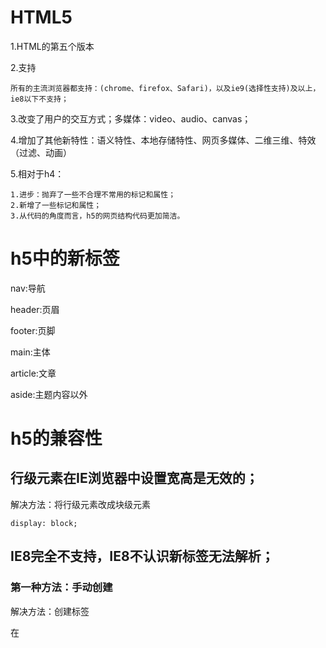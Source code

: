 # HTML5

1.HTML的第五个版本

2.支持

	所有的主流浏览器都支持：(chrome、firefox、Safari)，以及ie9(选择性支持)及以上，ie8以下不支持；

3.改变了用户的交互方式；多媒体：video、audio、canvas；

4.增加了其他新特性：语义特性、本地存储特性、网页多媒体、二维三维、特效（过滤、动画）

5.相对于h4：

	1.进步：抛弃了一些不合理不常用的标记和属性；
	2.新增了一些标记和属性；
	3.从代码的角度而言，h5的网页结构代码更加简洁。

# h5中的新标签

nav:导航

header:页眉

footer:页脚

main:主体

article:文章

aside:主题内容以外

# h5的兼容性

## 行级元素在IE浏览器中设置宽高是无效的；

解决方法：将行级元素改成块级元素

	display: block;

## IE8完全不支持，IE8不认识新标签无法解析；

### 第一种方法：手动创建

解决方法：创建标签

在<script>中```document.createElement("header")```;

但是，默认的标签都是行级元素；

解决方法：将行级元素改成块级元素

	display: block;

### 第二种方法：引入第三方插件

html5shiv.min.js:在默认的情况下，IE8及一下不支持H5，引入这个文件就可以做到兼容

	<script src="../js/html5shiv.min.js"></script>

# ***form表单中***

# h5中的新增属性

type属性:

	(值)
	email：验证邮箱
	tel:在移动端弹出数字键盘，让你只能输入数字的
	url:网址验证
	number:数字，max最大值，min最小值，value默认值
	search:框内有删除，更人性化的体验
	range:范围滑动条，max最大值，min最小值，value默认值（50）
	color:颜色识取
	date：日期(年月日)
	time:时间(时分秒)
	datetime:日期时间(大多数不支持，只有Safari支持)
	datetime-local:日期时间,大多数支持
	month:月份
	week:星期
	file:文件

placehoder属性:

	(值)
	提示文本

autofocus:自动获取焦点(没有值)

autocomplete:自动提示

	(值)
	on打开
	off关闭
	***必须提交过，必须有name属性(可以直接加在表单上)***

required:必须输入(没有值)

pattern:

	(值)
	正则表达式验证

***\*代表任意个，?代表0个或则1个，+代表一个或则多个;^开始，$结束***

multiple:选择多个文件、邮箱(没有值)

form:

	(值)
	表单的id
	表单元素并没有包含在form表单中,却需要和表单一起提交，给原表单设置一个id,设置表单的form="id"

# h5中新增的元素：

## datalist:创建选项列表(firefox不支持)

同样使用option设置选项：value具体的值，lable提示信息，辅助值

建立输入框与datalist相连：在input中添加list="datalist的id"

***如果type是网址，一定要加上：http://***

## keygen:加密(大多数浏览器不支持)

客户端：

	生成公钥和私钥
	提交时:信息+私钥>>二次密码

服务端：

	公钥
	二次加密的数据
	解密：使用收到的公钥解密数据

## output:只能显示，不能修改

语义性更强

***作用不大***

# h5中新增的事件

## oninput

监听当前指定元素的内容的改变：只要内容改变（添加、删除），就会触发这个事件监听器；

他与onkeyup和onkeydown的区别：

onkeyup:键盘弹起时触发；

onkeydown:键盘按下时触发。

## oninvalid

当验证不通过时触发。

自定义提示信息：```this.setCustomValidity(自定义信息)```;

# prograss

h5中新增了进度条;

max:最大值

value:当前值

## meter

度量器：衡量当前的进度值

high:规定的最大值

low:规定的最小值

max:最大值

min:最小值

value:当前值

# h5中的多媒体标签

之前：

embed：直接插入视频文件，本质是调用本机上安装的软件，有兼容性问题；

flash插件：安装flash，1.学习flash,增加成本；2.apple设备部支持flash

h5为了解决这个问题，添加了两个标签：

## audio音频

src:播放音频的路径

controls:音频播放器的控制器面板

autoplay:自动播放

loop:循环播放

## video视频

src:播放视频的路径

controls:视频播放器的控制器面板

autoplay:自动播放

loop:循环播放

width:宽度

height:高度

poster：当视频还没有完全下载或则用户还没点击播放前的默认显示时间。默认是视频的第一帧。

设置视频宽高是等比例设置，所以只需要设置width或者height

***重要***

soucer:因为浏览器支持的视频文件格式不一样，所以我们在添加视频时，需要考虑浏览器是否支持。我们可以准备多个视频文件，让浏览器自动选择

# h5中的DOM操作

## 获取元素的方法

1.索引（不直观）

	window.onload=function(){
		document.getElementsByTagName("li")/*获得的是一个数组*/
	}

2.querySelector(新增)

query:查询

selector:选择器

querySelector(传去选择器的名称)只能获取单个元素，如果获取的元素不只一个，只会返回第一个元素。

参数要求：如果是类选择器，必须添加. ;如果是id选择器必须添加# ；否则当标签处理。

	window.onload=function(){
		var javali=document.querySelector(".green");
		console.log(javali);
	}

3.querySelectorAll(新增)

获取满足条件的所有元素--数组

	var allli=document.querySelectorAll("li");
	console.log(allli);

## 操作元素的样式

新增：classList

1.添加

add:一次只能添加一个样式

	document.querySelector("#add").onclick=function(){
		document.querySelector("li").classList.add("red")
	}

***添加多个：需要在写一次添加代码***

**之前**

	document.querySelector("li").className="underline";//会将之前的样式去掉，但是可以使用+=

2.移除

remove:为元素移除指定名称的样式，一次也只能移除一个;只移除样式，不移除属性。

	document.querySelector("#remove").onclick=function(){
		document.querySelector(".blue").classList.remove("blue");
	}

3.改变

toggle：切换元素样式，如果元素之前没有指定名称的样式则添加；否则，移除；

	document.querySelector("#toggle").onclick=function(){
		document.querySelector(".green").classList.toggle("green");
	}

4.判断

contains:判断元素是否包含指定名称的样式，返回true/false

	document.querySelector("#contain").onclick=function(){
		document.querySelectorAll("li")[3].classList.contains("green");
	}

5.获取样式

获取元素添加的样式

	document.querySelector("li").classList.item(0);

# h5中自定义属性
 
## 定义

**规范：**

1.data-开头

2.data-后必须有一个字符

**建议：**

1.名称应该都是用小写--不要包含任何大写字符

2.名称中不要有任何特殊字符

3.名称不要使用纯数字

	<p data-school-name="itcast"></p>

## 取值

1.获取自定义属性

2.将data-后面的单词使用camel命名法连接,必须使用camel命名法，否则无法取到

	window.onload=function(){
		var p=document.querySelector("p");
		var value=p.dataset["schoolName"];//camel命名法
		console.log(value);
	}

# 网络监听接口（主要实现移动端）

## 网络状态改变的接口

改变事件

1.ononline：网络连接的时候触发这个事件

	window.addEventListener("online",function(){
		alert("网络连通");
	})
	
2.onoffline:网络断开时响应

	window.addEventListener("offline",function(){
		alert("网络断开");
	})

## 全屏API 

实现元素全屏效果

全屏操作的主要方法和属性：

1.requestFullScreen():开启全屏显示

	不同的浏览器支持的方式不同,需要添加不同的前缀，比如：Chrome-webkit;firefox:moz;ie:ms;opera:o
	我们需要做一些判断来支持不同的浏览器，使用能力测试，添加不同浏览器的前缀

2.cancelFullScreen():退出全屏显示

	也要添加前缀，退出全屏只能使用document来实现
	
3.fullScreenElement:是否是全屏显示状态

	也只能只能使用document判断
	也要添加前缀，退出全屏只能使用document来实现

3.fullScreenElement:是否是全屏显示状态

	也只能只能使用document判断

**比如**添加三个按钮的点击事件

	window.onload=function(){
		var div=document.querySelector("div");
		/*全屏操作*/
		document.querySelector("#full").onclick=function(){
			if(div.requestFullScreen){
				div.requestFullScreen();
			}else if(div.webkitRequestFullScreen){
				div.webkitRequestFullScreen();
			}else if(div.moRequestFullScreen){
				div.moRequestFullScreen();
			}else if(div.msRequestFullScreen){
				div.msRequestFullScreen();
			}
		}
		/*退出全屏*/
		document.querySelector("#cancelFull").onclick=function(){
			if(document.requestCancelScreen){
				document.requestCancelScreen();
			}else if(document.webkitRequestCancelScreen){
				document.webkitRequestCancelScreen();
			}else if(document.mozRequestCancelScreen){
				document.mozRequestCancelScreen();
			}else if(document.msRequestCancelScreen){
				document.msRequestCancelScreen();
			}
		}
		/*判断是否是全屏*/
		document.querySelector("#isFull").onclick=function(){
			if(document.fullscreenElement||document.webkitFullscreenElement||document.mozFullScreenElement||document.msFullscreenElement){
				alert(true);
			}else{
				alert(false)
			}
		}
	}

## 文件读取接口

实现文件读取效果

FileReader：读取文件内容

1.readAsText():读取文本文件（可以使用TXT打开的文件），返回文本字符串，默认编码是UTF-8；

2.readAsBinaryString():读取任意类型的文件。返回二进制字符串。这个方法不是用来读取的文件展示给用户看，而是存储文件。例如：读取二进制数据，传给后台，后台接收数据之后，再讲文件存在服务器；

3.readAsDataURL():读取文件获取一段data开头的字符串，这段字符串的本质就是DataURL。

	DataURL是一种将文件（一般指图像或者能够嵌入到文档的文件格式）嵌入到文档的方案。比如：展示图片，src-指定路径（资源定位--url），src请求的是外部文件，一般来说是服务器资源。意味着他需要向服务器发送请求，占用了服务器资源。
	DataURL是将资源转换为base64编码的字符串形式，并且将这些内容直接存放在url中，可以优化网站加载速度。

4.abort():中断读取

例如:我们现在有一个需求：即使预览；

及时：用户选择图像后立刻进行预览；

预览：通过文件读取对象readAsDataURL()完成

	function getFileContent(){
		//console.log(123)
		/*创建文件读取对象*/
		var read=new FileReader();
		/*读取文件，获取DataURL*/
		var file=document.querySelector("#myFile").files[0];
		read.readAsDataURL(file);//没有返回值，但是读取完之后，他会将读取的结果存储在文件读取的对象result中；需要一个参数（blob:binary large object）；文件存储在file表单元素的files属性中，他是一个数组
		/*读取数据*/
		/*
		 * FileReader提供了完整的时间模型，用来捕获读取文件时的状态
		 * onabort:读取文件中片段时触发
		 * onerror:读取错误时触发
		 * onload:文件读取成功时触发
		 * onloadend:文件读取完成是触发，无论失败还是成功
		 * onloadstart:开始读取时触发
		 * onprogress:读取文件的过程中持续触发*/
		read.onload=function(){
			//console.log(reader.result);
			/*展示*/
			document.querySelector("img").src=read.result;
		}
	}

## 拖拽接口

实现常见的拖拽接口

在h5中，如果想拖拽元素，就必须添加元素```draggable="true"```.(图片和超链接是默认可以拖拽的)

但是学习拖拽主要是学习拖拽事件：

1.应用于被拖拽元素的事件

	ondrag:拖拽的过程中会触发(持续)
	ondragstart：拖拽开始时触发
	ondragleave：鼠标离开拖拽元素时触发
	ondragend：拖拽结束时触发

2.应用于目标元素的事件

	ondragenter:当拖拽元素时鼠标进入目标元素时触发
	ondragover:当拖拽元素停留在目标元素上时调用
	ondrop:当在目标元素上松开鼠标时触发（浏览器会默认阻止），如果想要触发就要在ondragove事件上阻止浏览器的默认行为;添加被拖拽的元素到当前的目标元素
	ondragleave:当鼠标离开目标元素时触发

***阻止浏览器的默认行为，才能触发drop事件***

当我们有多个元素需要拖拽，并且有多个目标元素时，我们需要一个通用的方法解决这个问题:
使用事件源参数（事件捕获）来获取当前被拖拽的子元素:

1.应用于被拖拽元素的事件

	var obj=null;//不安全
	document.ondragstart=function(e){
		//console.log(e.target);
		obj=e;
		e.target.style.opacity=0.5;
		e.target.parentNode.style.borderWidth="5px"
	}
	document.ondragend=function(e){
		e.target.style.opacity=1;
		e.target.parentNode.style.borderWidth="1px"
	}

2.应用于目标元素的事件

	document.ondragenter=function(e){
		//console.log(e.target);
	}
	document.ondragover=function(e){
		e.preventDefault();
	}
	document.ondrop=function(e){
		e.target.appendChild(obj)
	}

由于只用全局变量存储数据不安全，所以我们通过```dataTransfer```来实现数据的存储与获取

1.setData(format,data);

format:数据类型(text/html text/uri-list)

data:数据（一般来说时字符串的值）

2.getData(format);

通过dataTransfer存储的值只能在drop中取

## 地理定位接口

获取用户地理信息（基于位置的服务）

API:navigator.geolocation.getCurrentPosition(success,error,option);

option：可以设置获取数据的方式,enableHighAccuracy:true/false(是否使用高精度)，timeout:设置超时时间（单位ms），maximumAge:可以设置浏览器重新获取地理信息的时间间隔（单位ms）；

要使用三方接口来获取地理信息：百度地图，高德地图

**百度地图**

	<script type="text/javascript" src="http://api.map.baidu.com/api?v=2.0&ak=百度地图密钥"></script>
	<script type="text/javascript">
	var map = new BMap.Map('allmap');
	map.centerAndZoom(new BMap.Point(116.404269,39.913828), 12);
	map.enableScrollWheelZoom(true);
	// 覆盖区域图层测试
	map.addTileLayer(new BMap.PanoramaCoverageLayer());

	var stCtrl = new BMap.PanoramaControl(); //构造全景控件
	stCtrl.setOffset(new BMap.Size(20, 20));
	map.addControl(stCtrl);//添加全景控件
	</script>

获取位置的方式：

1.IP地址

优点：任何地方都有

缺点：不精确

2.GPS

优点：精确

缺点：

3.WI-FI

4.手机信号

5.用户定义

获取用户地理信息

## Web存储接口

实现数据的读写

**以前**使用cookie来存储数据，但是cookie只有4k，并且cookie解析比较复杂；

1.sessionStorage的使用：

存储数据到本地，存储容量5MB左右。本质是数据存储在当前页面中；生命周期为关闭当前页面之前，关闭页面会自动清除。

**方法：**

	1.setItem(key.value):以键值对的方式存储数据；
	2.getItem(key):通过指定名称的key获取对应的value值；
	3.removeItem(key):通过指定名称key删除对应数据；
	4.clear:清空所有存储的内容。(慎用)

2.localStorage的使用：

存储的内容更多，大概20MB；不同浏览器不能共享数据，但是同一浏览器不同页面可以共享数据；永久生效，它是存储在硬盘上的不会因为浏览器的关闭而消失；如果要清除必须手动清除。

**方法：**

	1.setItem(key.value):以键值对的方式存储数据；
	2.getItem(key):通过指定名称的key获取对应的value值；
	3.removeItem(key):通过指定名称key删除对应数据；
	4.clear:清空所有存储的内容。(慎用)

## 应用缓存接口

通过创建cache manifest文件，可以轻松创建web应用离线版本；

**优势**

	可以配置需要缓存的资源；
	网络无连接应用仍可用；
	本地读取缓存资源，提升访问速度，增强用户体验；
	减少请求，缓解服务器负担；

**实现**

1.指定属性

manifest="应用程序缓存清单文件的路径（建议文件的扩展名是appcache,这个文件的本质就是一个文本文件）"
	<html manifest="demo.appcache">

2.创建缓存清单文件

manifest文件：
	1.CACHE MANIFEST--表示这是一个manife；
	2.CACHE--在此标题下列出文件在首次加载后进行缓存的内容清单；
	3.NETWORK--在此标题下列出文件需要与服务器的连接而不会被缓存；
	4.FALLBACK--在此标题下列出无法访问的文件回退页面（比如：404）

## 多媒体接口

实现自定义播放器

1.方法

play()播放

load()加载

pause()暂停

这些都是原生方法，如果使用jQuery实现自定义播放器就要jQuery对象转成DOM元素，才能调用这些方法

2.属性

autoplay

controls

currentTime当前播放时间

duration音频视频总时间

paused视频播放的状态

3.事件

oncanplay当视频可以播放时触发

onpause暂停时触发

onended视频播放结束时触发

ontimeupdate时间改变

**注意：直接从编辑器中打开页面可能会不支持跳播，直接打开网页源文件就可以实现跳播**

***

# CSS3

1.CSS的第三个版本

2.新增了许多的属性，弥补了C2的不足，使得web开发更加的便捷；

**现状**

3.CSS3的兼容性差，需要添加私有前缀；移动端支持优于PC端；CSS>>js；应用广泛；

**使用**

4.渐进增强（优雅降级-hack）；考虑用户群体；遵照产品方案；

**环境**

5.chrome ver46+;firefox ver42+;photoshop CS6

**手册**

6.[]:表示可选；||：表示或者；|：表示多选一；?:表示0个或者1个；*：表示0个或者多个；{}:表示范围；

# 选择器

## 属性选择器：

属性时相对于标签而言的；所谓属性选择器就是根据属性名称的值来查找元素

E[attr]:查找拥有attr属性的E标签

E[attr=value]:查找拥有attr属性的E标签并且attr的属性值等于value（严格匹配）

E[attr*=value]:查找拥有attr属性的E标签并且attr的属性值中包含value

E[attr^=value]:查找拥有attr属性的E标签并且attr的属性值以value开头

E[attr$=value]:查找拥有attr属性的E标签并且attr的属性值以value结尾

## 伪类选择器

**之前**
	a:hovers鼠标移动到元素之上
	a:link未访问过
	a:active鼠标点击了元素
	a:visited已访问过

***结构伪类***

1.相对于父类元素

E:first-child:查找**E元素**的**父级元素**中**第一个**E元素

E:last-child:查找**E元素**的**父级元素**中**最后一个**E元素

查找时限制类型(更实用)：也是相对于父元素；查找时指挥查找满足类型的元素，过滤其他元素；

	E:first-of-type
	E:last-of-type

E:nth-child(从1开始的索引||关键字||表达式):指定索引位置

**关键字**

	even:偶数
	odd:基数

限制类型：

	E:nth-of-type

**表达式**

如：
	E:nth-of-type(n)--n默认取值范围为0-子元素的长度，当n<=0时无效

**空值**

	E:empty：没有任何内容，也不能加空格

E:target:可以为锚点的目标元素添加元素，当目标元素被触发为当前锚链接的目标时，调用此伪类

2.相对于兄弟元素

+:获取当前元素**相邻**的**指定类型**的元素

~：获取当前元素**指定类型**的**兄弟**元素

## 伪元素选择器

**重点**E::first E::after

**特点**他的功能完全等价于一个dom元素；他不会在dom树中生成；

**注意**必须添加content元素，否则后期不可见；默认是行级元素，要想设置宽高必须设置为块级元素display:block position float

**其他**

	E::first-letter 文本的第一个字母或字
	E::fist-line 文本第一行（如果设置可first-letter,firstletter就无法再识别）
	E::selection 可改变选中文本的样式

# 颜色的设置

**之前**

1.使用预设值：red blue……

	background-color:red;

2.使用颜色拾取器(RGB值)：选择颜色面板

	background-color:#fff;

## RGBA

R:red

G:green

B:blue

A:Alpha颜色透明通道

颜色是6位16进制数据

	background-color:rgb(0,0,0);

## HSLA

H:Hue(色调 色相)，0/360表示红色，120表示绿色，240表示蓝色；取值：0-360过度为红橙黄绿青蓝紫。

S:Saturatuion(饱和度)，取值：0.0%-100.0%；

L:Lightness(亮度)，取值：0.0%-100.0%，50%是平衡值；(photodhop里是Brightness/B)**建议保留50%**

A:Alpha(透明度)，取值：0-1，0代表完全透明，1代表完全不透明

	background-color:hsl(0,0%,0%)

## 透明度的使用

**之前**

	opacity:0.5;

**但是**此方法用于设置父级容器透明，容器中的所有子元素都会透明；

**现在**

	background-color:rgba(255,0,255,0.2)

***不会影响子元素***

透明度补充说明：

	opacity:针对整个盒子设置透明度，子盒子及内容会继承父盒子的透明度
	transparent:不可调节透明度，始终是完全透明
	使用rgba来控制颜色透明度，相对于opacity，不具有继承性。

# 文本阴影

text-shadow:none|<length>none|[<shadow>,]\*<shadow>或none|<color>[,<color>]\*

[颜色(color) x轴(X Offset) y轴(Y Offset) 模糊半径(Blur)],[颜色(color) x轴(X Offset) y轴(Y Offset) 模糊半径(Blur)]……

lenth:长度值，同时确定阴影的角度和距离

shadow:阴影模糊值

color:指定阴影的颜色

	text-shadow:2px 3px 2px #000;/*Xoffset Yoffset Blur color*/

# 盒模型

文档中的每个元素都被描绘成一个盒子，渲染时width指内容的宽度

默认情况下，css设置盒子宽度只是内容的宽度，而非盒子的宽度，高度同样；所以盒子的宽度=padding+border+width，所以很容易出现问题；

css3中通过box-sizing来指定盒模型

	content-box:设置的width是内容的属性值
	border-box:设置的width是盒子最终的宽度

# 圆角

**之前**使用Photoshop画出圆角，在导入代码文件中引用，但是修改起来非常不方便。

**现在**

	border-radius: 0px;

一个值：四个角都一样

两个值：（左上 右下）（右上左下）

三个值：（左上）（右上左下）（右下）

四个值：左上 右下 右下 左上

如果我们要画一个椭圆就要使用```border-radius: 100px/50px```;

**/是用来设置当前不同方向的半径（水平/垂直方向）**

添加某个圆角：

	border-radius:0px 10px 0px 0px;
	border-top-right-radius: 10px;

设置某个角点上两个方向的圆角

	border-top-right-radius: 100px 50px;

设置四个角点不同方向上的不同圆角

	border-radius:100px 80px 60px 40px/ 20px 40px 60px 80px;

# 边框阴影

**文本阴影** text-shadow:offsetX offsetY blur color

**边框阴影** box-shadow:h(水平) v(垂直) blur spread(扩展) color inset(内阴影)

# c3中的渐进实现

渐变不是一个单一色，他产生的是一个图像，所以使用background来添加；

## 线性渐变

1.linear-gradient:线性渐变指沿着某条直线朝一个方向产生渐变效果

**语法**

	linear-gradient([<point>||<angle>,]?<stop>[,<stop>]*)

**取值**

point:

	to-left:从右到左渐变
	to-right：从左到右渐变
	to-top：从下到上渐变
	to-bottom：从上到下渐变

angle:角度

	0deg:向上渐变
	90deg:向右渐变
	180deg:向下渐变（默认值）
	270deg:向左渐变

stop:色标

	第一个是起点颜色
	第二个是终点颜色

## 径向渐变

radial-gradient:从一个点向四周产生渐变效果；

**语法**

	radial-gradient([<shap>||<size>][at <position>]?,[at <position>,]?<color-stop>[,<color-stop>]+)

**取值**

shap:形状

	circle:产生一个正圆
	ellipse:适配当前形状

at position:位置

	默认在正中心，可以赋值坐标也可以赋值关键字（left right top bottom）

size:大小

	closest-side:最近的边
	farthest-side:最远的边
	closest-corner:最近的角
	farthest-corner:最远的角(默认)

color-stop

	第一个是起点颜色
	第二个是终点颜色

## 重复渐变

**语法**

	repeating-radial-gradient(<shap> position,color stop,color stop)
	repeating-linear-gradient(point,color stop,color stop)

# c3中的background新增属性

**之前**

1.颜色：
	background-color:color;

2.图片：

	background-image:url(".../...");

如果图片大于容器，那么默认从容器左上角开始放置；如果图片小于容器，那么图片就默认平铺；

3.设置背景平铺

background-repeat

	no-repeat：不平铺
	round:将图片缩放平铺
	space：不会缩放平铺，会在图片间生成相同的间距

4.设置在滚动容器中的背景行为：跟随滚动、固定

background-attachment

	fixed:背景图的位置固定不变
	scroll:滚动容器的时候背景跟着一起滚动
	local:背景图片会跟随内容一起改变

**新增**

background-size：

语法：
	background-size:auto(原始图片大小)||number(数值)||percentage(百分比)||cover(放大铺满)||contain(缩小铺满)
	length:使用之前先确定宽高比
	percentage:设置百分比是参照父容器可放置内容的50%
	contain：按比例调整大小，使宽高自动适应背景区，可能会有空白区域；图片大于容器，将图片缩小；当图片小于容器，将图片放大；
	cover:与contain相反,背景图片会按比例缩放，适应整个背景区域，图片内容可能会溢出；

background-position:

	center:图片居中显示

**增大响应区**

background-origin:设置背景的原点

	border-box从border的位置开始填充背景，会与border重叠
	padding-box从padding开始填充背景，会与padding重叠
	content-box从内容的位置开始填充背景

background-clip:设置内容的裁切，控制的是显示

	border-box显示border及以内的内容
	padding-box显示padding及以内的内容
	content-box显示content及以内的内容

# c3中的图片边框基本用法

	border-image-source: url(../img/head.jpeg);/*设置边框图片*/
	border-image-slice: 27 fill;/*设置四个方向上的裁切距离*/
	fill:做内容填充
	border-image-width:边框图片宽度，如果没有设置，那么边框的大小就是元素的大小
	border-image-outset:扩展边框
	border-image-repeat:repeat直接平铺,round缩放平铺,stretch拉伸

**缩写**

border-image:source slice/width/outset repeat;

**细节**

1.边框图片的本质是背景，不会影响元素的内容；

2.内容只会被容器的border和padding影响。

**建议**增加padding值或者border值


颜色会被图片覆盖

# c3中的transition属性

过渡效果

**之前**

	active：单击响应效果

**现在**

	transition：过渡
	transition-property:添加过渡效果样式属性名称
	transition-duration:过渡效果耗时
	transition-timing-function:设置时间函数--控制运动的速度，linear匀速，ease先慢后快
	transition-delay:过渡效果的延迟

过渡效果执行完毕会默认还原到原始状态

**简写**

	transition:属性名称    过渡时间    时间函数    延迟

**为多个样式添加过渡效果**

	transition:属性名称    过渡时间    时间函数    延迟，属性名称    过渡时间    时间函数    延迟，……
	transition:all(所有样式) 过渡时间    时间函数    延迟(效率较低)
	steps(4):步长值，可以让过渡效果分几个步骤

过渡效果非常严格，只能从某个数值过渡到一个具体的数值

# c3中的transform属性

2d、3d变换效果

## 2D转换

通过css transform属性可以实现移动、缩放、旋转、斜切

	transform-origin:设置旋转的轴心，left top bottom center

**移动**

translate()：可以把元素从原来的位置移动，参照元素左上角原点;执行完毕后会恢复到原始状态。

语法：

	translate(tx)|translate(tx,ty)
	translateX(tx)|translateY(ty)

**缩放**

scale():让元素根据几何中心进行缩放

语法：

	scale(sx|sy)|scale(sx,sy)
	scaleX(sx)|scaleY(sy)

**旋转**

rotate():是元素根据在指定的角度进行二维的旋转，接受一个角度值，顺时针旋转为正值，逆时针旋转为负值；

语法：

	rotate(0)

**斜切**

skew():能够让元素倾斜展示。

语法：

	skew(ax)|skew(ax,ay)
	skewX(ax)skew(aY)

[例1：旋转轴心](./css3demo/15-旋转轴心的案例.html)

[例2：添加多个transfrom](./css3demo/16-添加多个transform属性.html)

[例3：实现居中](./css3demo/17.实现任意元素居中.html)

## 3D转换
